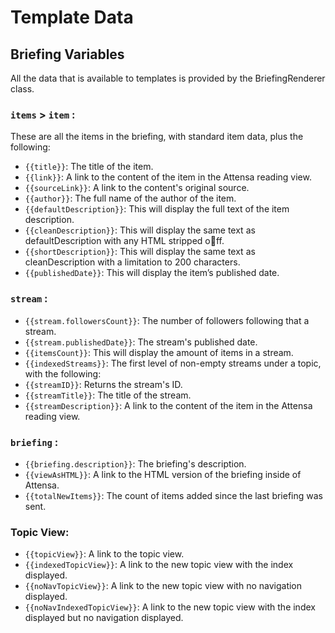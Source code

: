 # Template Data

## Briefing Variables

All the data that is available to templates is provided by the BriefingRenderer class.

### `items` > `item` : 

These are all the items in the briefing, with standard item data, plus the following:

* `{{title}}`: The title of the item.
* `{{link}}`: A link to the content of the item in the Attensa reading view.
* `{{sourceLink}}`: A link to the content's original source.
* `{{author}}`: The full name of the author of the item. 
* `{{defaultDescription}}`: This will display the full text of the item description.
* `{{cleanDescription}}`: This will display the same text as defaultDescription with any HTML stripped off.
* `{{shortDescription}}`: This will display the same text as cleanDescription with a limitation to 200 characters.
* `{{publishedDate}}`: This will display the item’s published date.

### `stream` : 

* `{{stream.followersCount}}`: The number of followers following that a stream.
* `{{stream.publishedDate}}`: The stream's published date.
* `{{itemsCount}}`: This will display the amount of items in a stream. 
* `{{indexedStreams}}`: The first level of non-empty streams under a topic, with the following:
* `{{streamID}}`: Returns the stream's ID.
* `{{streamTitle}}`: The title of the stream.
* `{{streamDescription}}`: A link to the content of the item in the Attensa reading view.

### `briefing` : 

* `{{briefing.description}}`: The briefing's description.
* `{{viewAsHTML}}`: A link to the HTML version of the briefing inside of Attensa.
* `{{totalNewItems}}`: The count of items added since the last briefing was sent. 

### Topic View:

* `{{topicView}}`: A link to the topic view.
* `{{indexedTopicView}}`: A link to the new topic view with the index displayed.
* `{{noNavTopicView}}`: A link to the new topic view with no navigation displayed.
* `{{noNavIndexedTopicView}}`: A link to the new topic view with the index displayed but no navigation displayed.
